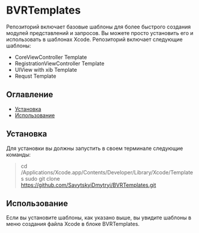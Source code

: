 # BVRTemplates
Репозиторий включает базовые шаблоны для более быстрого создания модулей представлений и запросов. Вы можете просто установить его и использовать в шаблонах Xcode. Репозиторий включает следующие шаблоны:

* CoreViewController Template
* RegistrationViewController Template
* UIView with xib Template
* Requst Template

## Оглавление

* [Установка](#установка)
* [Использование](#использование)


## Установка

Для установки вы должны запустить в своем терминале следующие команды:

> cd /Applications/Xcode.app/Contents/Developer/Library/Xcode/Templates 
> sudo git clone https://github.com/SavytskyiDmytryi/BVRTemplates.git

## Использование

Если вы установите шаблоны, как указано выше, вы увидите шаблоны в меню создания файла Xcode в блоке BVRTemplates.

